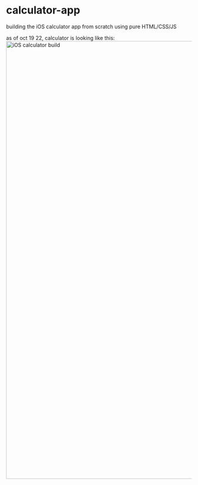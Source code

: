# calculator-app
building the iOS calculator app from scratch using pure HTML/CSS/JS

as of oct 19 22, calculator is looking like this:
<img width="1190" alt="iOS calculator build" src="https://user-images.githubusercontent.com/75066470/196796247-c9c5f2d3-e73c-44b8-9cc8-7f12fb3b7057.png">
